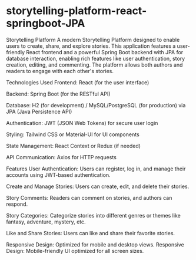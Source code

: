 # storytelling-platform-react-springboot-JPA

Storytelling Platform
A modern Storytelling Platform designed to enable users to create, share, and explore stories. This application features a user-friendly React frontend and a powerful Spring Boot backend with JPA for database interaction, enabling rich features like user authentication, story creation, editing, and commenting. The platform allows both authors and readers to engage with each other's stories.

Technologies Used
Frontend: React (for the user interface)

Backend: Spring Boot (for the RESTful API)

Database: H2 (for development) / MySQL/PostgreSQL (for production) via JPA (Java Persistence API)

Authentication: JWT (JSON Web Tokens) for secure user login

Styling: Tailwind CSS or Material-UI for UI components

State Management: React Context or Redux (if needed)

API Communication: Axios for HTTP requests

Features
User Authentication: Users can register, log in, and manage their accounts using JWT-based authentication.

Create and Manage Stories: Users can create, edit, and delete their stories.

Story Comments: Readers can comment on stories, and authors can respond.

Story Categories: Categorize stories into different genres or themes like fantasy, adventure, mystery, etc.

Like and Share Stories: Users can like and share their favorite stories.

Responsive Design: Optimized for mobile and desktop views.
Responsive Design: Mobile-friendly UI optimized for all screen sizes.
